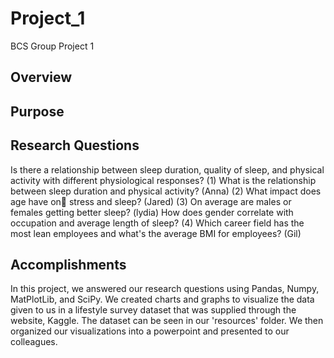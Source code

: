 # Project_1
BCS Group Project 1
## Overview

## Purpose

## Research Questions
Is there a relationship between sleep duration, quality of sleep, and physical activity with different physiological responses?
    (1) What is the relationship between sleep duration and physical activity? (Anna)
    (2) What impact does age have on stress and sleep? (Jared)
    (3) On average are males or females getting better sleep? (lydia)
        How does gender correlate with occupation and average length of sleep?
    (4) Which career field has the most lean employees and what's the average BMI for employees? (Gil)

## Accomplishments
In this project, we answered our research questions using Pandas, Numpy, MatPlotLib, and SciPy.
We created charts and graphs to visualize the data given to us in a lifestyle survey dataset that was supplied through the website, Kaggle.
The dataset can be seen in our 'resources' folder.
We then organized our visualizations into a powerpoint and presented to our colleagues.
